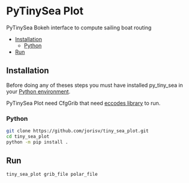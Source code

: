# PyTinySea Plot

PyTinySea Bokeh interface to compute sailing boat routing

<!-- vim-markdown-toc GitLab -->

* [Installation](#installation)
	* [Python](#python)
* [Run](#run)

<!-- vim-markdown-toc -->

## Installation

Before doing any of theses steps you must have installed py\_tiny\_sea in your [Python environment](https://github.com/jorisv/py_tiny_sea#build-python).

PyTinySea Plot need CfgGrib that need [eccodes library](https://github.com/ecmwf/cfgrib#binary-dependencies) to run.

### Python

```bash
git clone https://github.com/jorisv/tiny_sea_plot.git
cd tiny_sea_plot
python -m pip install .
```

## Run

```bash
tiny_sea_plot grib_file polar_file
```
